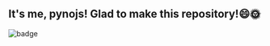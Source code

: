 ## It's me, pynojs! Glad to make this repository!😄🌞
![badge](https://img.shields.io/badge/github-working-red?logo=github)

